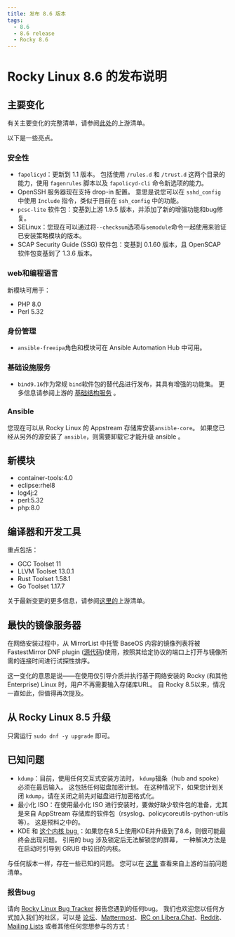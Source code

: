 ```yaml
---
title: 发布 8.6 版本
tags:
  - 8.6
  - 8.6 release
  - Rocky 8.6
---
```


# Rocky Linux 8.6 的发布说明

## 主要变化

有关主要变化的完整清单，请参阅[此处](https://access.redhat.com/documentation/en-us/red_hat_enterprise_linux/8/html/8.6_release_notes/overview#overview-major-changes)的上游清单。

以下是一些亮点。

### 安全性

 * `fapolicyd`：更新到 1.1 版本。 包括使用 `/rules.d` 和 `/trust.d` 这两个目录的能力，使用 `fagenrules` 脚本以及 `fapolicyd-cli` 命令新选项的能力。
 * OpenSSH 服务器现在支持 drop-in 配置。 意思是说您可以在 `sshd_config` 中使用 `Include` 指令，类似于目前在 `ssh_config` 中的功能。
 * `pcsc-lite` 软件包：变基到上游 1.9.5 版本，并添加了新的增强功能和bug修复。
 * SELinux：您现在可以通过将`--checksum`选项与`semodule`命令一起使用来验证已安装策略模块的版本。
 *  SCAP Security Guide (SSG) 软件包：变基到 0.1.60 版本，且 OpenSCAP 软件包变基到了 1.3.6 版本。

### web和编程语言

新模块可用于：

* PHP 8.0
* Perl 5.32

### 身份管理

* `ansible-freeipa`角色和模块可在 Ansible Automation Hub 中可用。

### 基础设施服务

* `bind9.16`作为常规 `bind`软件包的替代品进行发布，其具有增强的功能集。 更多信息请参阅上游的 [基础结构服务](https://access.redhat.com/documentation/en-us/red_hat_enterprise_linux/8/html-single/8.6_release_notes#enhancement_infrastructure-services) 。

### Ansible

您现在可以从 Rocky Linux 的 Appstream 存储库安装`ansible-core`。 如果您已经从另外的源安装了 `ansible`，则需要卸载它才能升级 ansible 。

## 新模块

* container-tools:4.0
* eclipse:rhel8
* log4j:2
* perl:5.32
* php:8.0

## 编译器和开发工具

重点包括：

* GCC Toolset 11
* LLVM Toolset 13.0.1
* Rust Toolset 1.58.1
* Go Toolset 1.17.7

关于最新变更的更多信息，请参阅[这里的](https://access.redhat.com/documentation/en-us/red_hat_enterprise_linux/8/html/8.6_release_notes/new-features#enhancement_compilers-and-development-tools)上游清单。

## 最快的镜像服务器

在网络安装过程中，从 MirrorList 中托管 BaseOS 内容的镜像列表将被 FastestMirror DNF plugin ([源代码](https://github.com/rpm-software-management/yum-utils/blob/master/plugins/fastestmirror/fastestmirror.py))使用，按照其给定协议的端口上打开与镜像所需的连接时间进行试探性排序。

这一变化的意思是说——在使用仅引导介质并执行基于网络安装的 Rocky (和其他 Enterprise) Linux 时，用户不再需要输入存储库URL。 自 Rocky 8.5以来，情况一直如此，但值得再次提及。

## 从 Rocky Linux 8.5 升级

只需运行 `sudo dnf -y upgrade` 即可。

## 已知问题

* `kdump`：目前，使用任何交互式安装方法时， `kdump`辐条（hub and spoke）必须在最后输入。 这包括任何磁盘加密计划。 在这种情况下，如果您计划关闭 `kdump`，请在关闭之前先对磁盘进行加密格式化。
* 最小化 ISO：在使用最小化 ISO 进行安装时，要做好缺少软件包的准备，尤其是来自 AppStream 存储库的软件包（rsyslog、policycoreutils-python-utils等）。 这是预料之中的。
* KDE 和 [这个内核 bug ](https://bugzilla.redhat.com/show_bug.cgi?id=2082719)：如果您在8.5上使用KDE并升级到了8.6，则很可能最终会出现问题。 引用的 bug 涉及锁定后无法解锁您的屏幕， 一种解决方法是在启动时引导到 GRUB 中较旧的内核。

与任何版本一样，存在一些已知的问题。 您可以在 [这里](https://access.redhat.com/documentation/en-us/red_hat_enterprise_linux/8/html/8.6_release_notes/known-issues) 查看来自上游的当前问题清单。

### 报告bug

请向 [Rocky Linux Bug Tracker](https://bugs.rockylinux.org/) 报告您遇到的任何bug。 我们也欢迎您以任何方式加入我们的社区，可以是 [论坛](https://forums.rockylinux.org)、[Mattermost](https://chat.rockylinux.org)、[IRC on Libera.Chat](irc://irc.liberachat/rockylinux)、[Reddit](https://reddit.com/r/rockylinux)、[Mailing Lists](https://lists.resf.org) 或者其他任何您想参与的方式！
